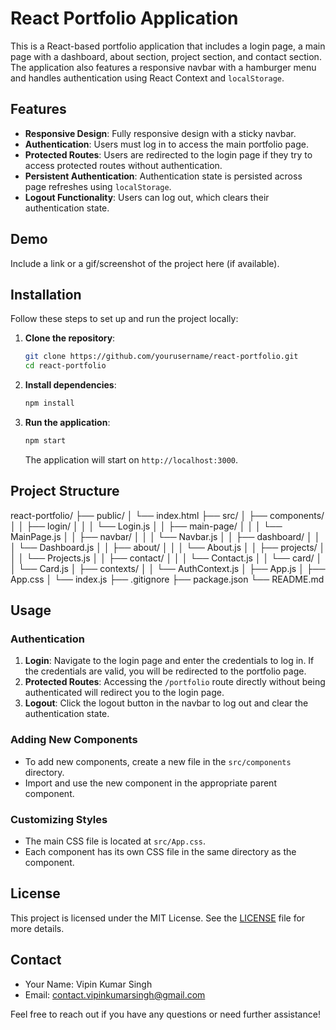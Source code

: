 # React Portfolio Application

This is a React-based portfolio application that includes a login page, a main page with a dashboard, about section, project section, and contact section. The application also features a responsive navbar with a hamburger menu and handles authentication using React Context and `localStorage`.

## Features

- **Responsive Design**: Fully responsive design with a sticky navbar.
- **Authentication**: Users must log in to access the main portfolio page.
- **Protected Routes**: Users are redirected to the login page if they try to access protected routes without authentication.
- **Persistent Authentication**: Authentication state is persisted across page refreshes using `localStorage`.
- **Logout Functionality**: Users can log out, which clears their authentication state.

## Demo

Include a link or a gif/screenshot of the project here (if available).

## Installation

Follow these steps to set up and run the project locally:

1. **Clone the repository**:
    ```sh
    git clone https://github.com/yourusername/react-portfolio.git
    cd react-portfolio
    ```

2. **Install dependencies**:
    ```sh
    npm install
    ```

3. **Run the application**:
    ```sh
    npm start
    ```

    The application will start on `http://localhost:3000`.

## Project Structure
react-portfolio/
├── public/
│ └── index.html
├── src/
│ ├── components/
│ │ ├── login/
│ │ │ └── Login.js
│ │ ├── main-page/
│ │ │ └── MainPage.js
│ │ ├── navbar/
│ │ │ └── Navbar.js
│ │ ├── dashboard/
│ │ │ └── Dashboard.js
│ │ ├── about/
│ │ │ └── About.js
│ │ ├── projects/
│ │ │ └── Projects.js
│ │ ├── contact/
│ │ │ └── Contact.js
│ │ └── card/
│ │ └── Card.js
│ ├── contexts/
│ │ └── AuthContext.js
│ ├── App.js
│ ├── App.css
│ └── index.js
├── .gitignore
├── package.json
└── README.md


## Usage

### Authentication

1. **Login**: Navigate to the login page and enter the credentials to log in. If the credentials are valid, you will be redirected to the portfolio page.
2. **Protected Routes**: Accessing the `/portfolio` route directly without being authenticated will redirect you to the login page.
3. **Logout**: Click the logout button in the navbar to log out and clear the authentication state.

### Adding New Components

- To add new components, create a new file in the `src/components` directory.
- Import and use the new component in the appropriate parent component.

### Customizing Styles

- The main CSS file is located at `src/App.css`.
- Each component has its own CSS file in the same directory as the component.

## License

This project is licensed under the MIT License. See the [LICENSE](LICENSE) file for more details.

## Contact

- Your Name: Vipin Kumar Singh
- Email: contact.vipinkumarsingh@gmail.com

Feel free to reach out if you have any questions or need further assistance!